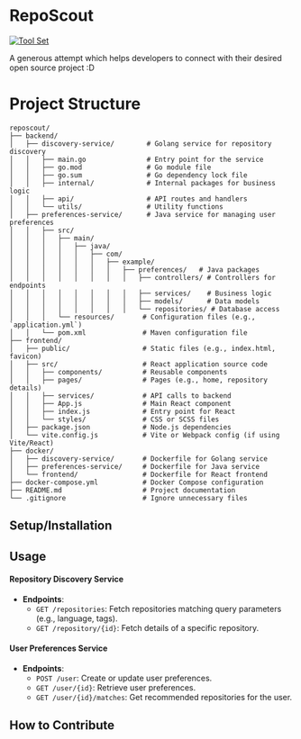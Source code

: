 # RepoScout

[![Tool Set](https://skillicons.dev/icons?i=golang,react,java,docker,jenkins,github)](https://skillicons.dev)

A generous attempt which helps developers to connect with their desired open source project :D

# Project Structure

```plaintext
reposcout/
├── backend/
│   ├── discovery-service/        # Golang service for repository discovery
│   │   ├── main.go               # Entry point for the service
│   │   ├── go.mod                # Go module file
│   │   ├── go.sum                # Go dependency lock file
│   │   ├── internal/             # Internal packages for business logic
│   │   ├── api/                  # API routes and handlers
│   │   └── utils/                # Utility functions
│   ├── preferences-service/      # Java service for managing user preferences
│   │   ├── src/
│   │   │   ├── main/
│   │   │   │   ├── java/
│   │   │   │   │   ├── com/
│   │   │   │   │   │   ├── example/
│   │   │   │   │   │   │   ├── preferences/   # Java packages
│   │   │   │   │   │   │   │   ├── controllers/ # Controllers for endpoints
│   │   │   │   │   │   │   │   ├── services/    # Business logic
│   │   │   │   │   │   │   │   ├── models/      # Data models
│   │   │   │   │   │   │   │   └── repositories/ # Database access
│   │   │   └── resources/       # Configuration files (e.g., `application.yml`)
│   │   └── pom.xml              # Maven configuration file
├── frontend/
│   ├── public/                  # Static files (e.g., index.html, favicon)
│   ├── src/                     # React application source code
│   │   ├── components/          # Reusable components
│   │   ├── pages/               # Pages (e.g., home, repository details)
│   │   ├── services/            # API calls to backend
│   │   ├── App.js               # Main React component
│   │   ├── index.js             # Entry point for React
│   │   └── styles/              # CSS or SCSS files
│   ├── package.json             # Node.js dependencies
│   └── vite.config.js           # Vite or Webpack config (if using Vite/React)
├── docker/
│   ├── discovery-service/       # Dockerfile for Golang service
│   ├── preferences-service/     # Dockerfile for Java service
│   └── frontend/                # Dockerfile for React frontend
├── docker-compose.yml           # Docker Compose configuration
├── README.md                    # Project documentation
└── .gitignore                   # Ignore unnecessary files
```

## Setup/Installation

## Usage

#### Repository Discovery Service

   - **Endpoints**:
     - `GET /repositories`: Fetch repositories matching query parameters (e.g., language, tags).
     - `GET /repository/{id}`: Fetch details of a specific repository.


#### User Preferences Service
   - **Endpoints**:
     - `POST /user`: Create or update user preferences.
     - `GET /user/{id}`: Retrieve user preferences.
     - `GET /user/{id}/matches`: Get recommended repositories for the user.

## How to Contribute

